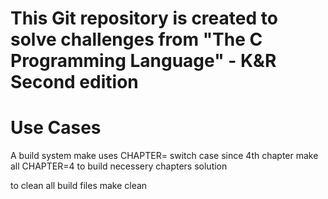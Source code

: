 # This Git repository is created to solve challenges from "The C Programming Language" - K&R Second edition

# Use Cases
A build system make uses CHAPTER= switch case since 4th chapter
  make all CHAPTER=4
to build necessery chapters solution

to clean all build files
  make clean
